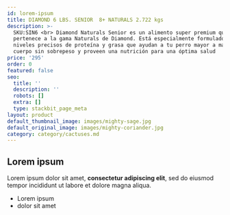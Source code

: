 ```yaml
---
id: lorem-ipsum
title: DIAMOND 6 LBS. SENIOR  8+ NATURALS 2.722 kgs
description: >-
  SKU:SIN6 <br> Diamond Naturals Senior es un alimento super premium que
  pertenece a la gama Naturals de Diamond. Está especialmente formulado con
  niveles precisos de proteína y grasa que ayudan a tu perro mayor a mantener un
  cuerpo sin sobrepeso y proveen una nutrición para una óptima salud
price: '295'
order: 0
featured: false
seo:
  title: ''
  description: ''
  robots: []
  extra: []
  type: stackbit_page_meta
layout: product
default_thumbnail_image: images/mighty-sage.jpg
default_original_image: images/mighty-coriander.jpg
category: category/cactuses.md
---
```

## Lorem ipsum

Lorem ipsum dolor sit amet, **consectetur adipiscing elit**, sed do eiusmod tempor incididunt ut labore et dolore magna aliqua.

- Lorem ipsum
- dolor sit amet